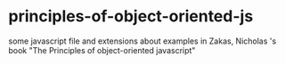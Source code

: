 principles-of-object-oriented-js
================================

some javascript file and extensions about examples in Zakas, Nicholas 's book "The Principles of object-oriented javascript"
